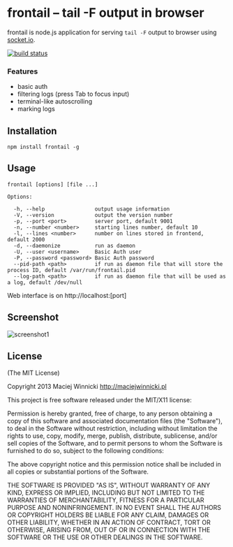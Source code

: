 # frontail – tail -F output in browser

frontail is node.js application for serving `tail -F` output to browser using [socket.io](http://socket.io/).

[![build status](https://secure.travis-ci.org/mthenw/frontail.png)](http://travis-ci.org/mthenw/frontail)

### Features

* basic auth
* filtering logs (press Tab to focus input)
* terminal-like autoscrolling
* marking logs

## Installation

    npm install frontail -g

## Usage

    frontail [options] [file ...]

    Options:

      -h, --help                output usage information
      -V, --version             output the version number
      -p, --port <port>         server port, default 9001
      -n, --number <number>     starting lines number, default 10
      -l, --lines <number>      number on lines stored in frontend, default 2000
      -d, --daemonize           run as daemon
      -U, --user <username>     Basic Auth user
      -P, --password <password> Basic Auth password
      --pid-path <path>         if run as daemon file that will store the process ID, default /var/run/frontail.pid
      --log-path <path>         if run as daemon file that will be used as a log, default /dev/null

Web interface is on http://localhost:[port]

## Screenshot

![screenshot1](http://dl.dropbox.com/u/3101412/frontail3.png)

## License

(The MIT License)

Copyright 2013 Maciej Winnicki http://maciejwinnicki.pl

This project is free software released under the MIT/X11 license:

Permission is hereby granted, free of charge, to any person obtaining a copy
of this software and associated documentation files (the "Software"), to deal
in the Software without restriction, including without limitation the rights
to use, copy, modify, merge, publish, distribute, sublicense, and/or sell
copies of the Software, and to permit persons to whom the Software is
furnished to do so, subject to the following conditions:

The above copyright notice and this permission notice shall be included in
all copies or substantial portions of the Software.

THE SOFTWARE IS PROVIDED "AS IS", WITHOUT WARRANTY OF ANY KIND, EXPRESS OR
IMPLIED, INCLUDING BUT NOT LIMITED TO THE WARRANTIES OF MERCHANTABILITY,
FITNESS FOR A PARTICULAR PURPOSE AND NONINFRINGEMENT. IN NO EVENT SHALL THE
AUTHORS OR COPYRIGHT HOLDERS BE LIABLE FOR ANY CLAIM, DAMAGES OR OTHER
LIABILITY, WHETHER IN AN ACTION OF CONTRACT, TORT OR OTHERWISE, ARISING FROM,
OUT OF OR IN CONNECTION WITH THE SOFTWARE OR THE USE OR OTHER DEALINGS IN
THE SOFTWARE.
